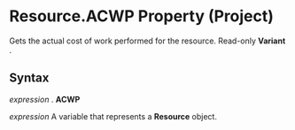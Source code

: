 
# Resource.ACWP Property (Project)

Gets the actual cost of work performed for the resource. Read-only  **Variant** .


## Syntax

 _expression_ . **ACWP**

 _expression_ A variable that represents a **Resource** object.

